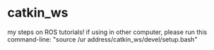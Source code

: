 # catkin_ws
my steps on ROS tutorials!
if using in other computer, please run this command-line:
"source /ur address/catkin_ws/devel/setup.bash"
